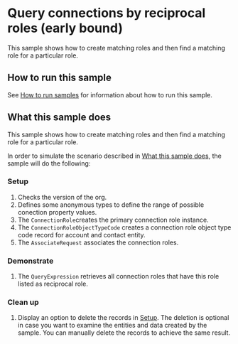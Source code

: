 # Query connections by reciprocal roles (early bound)

This sample shows how to create matching roles and then find a matching role for a particular role.

## How to run this sample

See [How to run samples](../../../How-to-run-samples.md) for information about how to run this sample.

## What this sample does

This sample shows how to create matching roles and then find a matching role for a particular role.

In order to simulate the scenario described in [What this sample does](#what-this-sample-does), the sample will do the following:

### Setup
1. Checks the version of the org.
2. Defines some anonymous types to define the range of possible conection property values.
3. The `ConnectionRole`creates the primary connection role instance.
4. The `ConnectionRoleObjectTypeCode` creates a connection role object type code record for account and contact entity.
5. The `AssociateRequest` associates the connection roles.



### Demonstrate
1. The `QueryExpression` retrieves all connection roles that have this role listed as reciprocal role.


### Clean up

1. Display an option to delete the records in [Setup](#setup).
    The deletion is optional in case you want to examine the entities and data created by the sample. You can manually delete the records to achieve the same result.
